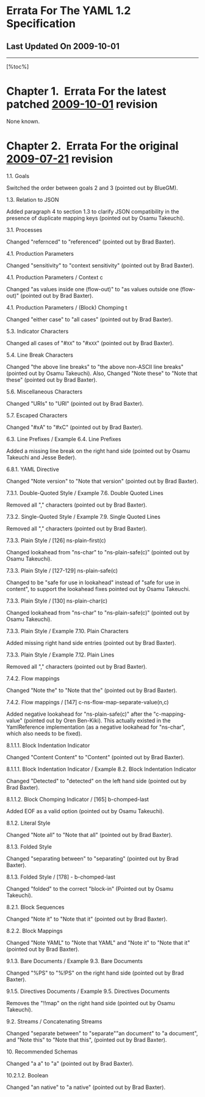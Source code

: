 # Errata For The YAML 1.2 Specification

## Last Updated On 2009-10-01

----

[%toc%]

# Chapter 1.  Errata For the latest patched [2009-10-01](http://yaml.org/spec/1.2/spec.html) revision

None known.

# Chapter 2.  Errata For the original [2009-07-21](http://yaml.org/spec/1.2/2009-07-21/spec.html) revision

1.1. Goals

Switched the order between goals 2 and 3 (pointed out by BlueGM).

1.3. Relation to JSON

Added paragraph 4 to section 1.3 to clarify JSON compatibility in the presence
of duplicate mapping keys (pointed out by Osamu Takeuchi).

3.1. Processes

Changed "refernced" to "referenced" (pointed out by Brad Baxter).

4.1. Production Parameters

Changed "sensitivity" to "context sensitivity" (pointed out by Brad Baxter).

4.1. Production Parameters / Context c

Changed "as values inside one (flow-out)" to "as values outside one (flow-out)"
(pointed out by Brad Baxter).

4.1. Production Parameters / (Block) Chomping t

Changed "either case" to "all cases" (pointed out by Brad Baxter).

5.3. Indicator Characters

Changed all cases of "#`XX`" to "#x`XX`" (pointed out by Brad Baxter).

5.4. Line Break Characters

Changed "the above line breaks" to "the above non-ASCII line breaks" (pointed
out by Osamu Takeuchi).
Also, Changed "Note these" to "Note that these" (pointed out by Brad Baxter).

5.6. Miscellaneous Characters

Changed "URIs" to "URI" (pointed out by Brad Baxter).

5.7. Escaped Characters

Changed "#xA" to "#xC" (pointed out by Brad Baxter).

6.3. Line Prefixes / Example 6.4. Line Prefixes

Added a missing line break on the right hand side (pointed out by Osamu
Takeuchi and Jesse Beder).

6.8.1. YAML Directive

Changed "Note version" to "Note that version" (pointed out by Brad Baxter).

7.3.1. Double-Quoted Style / Example 7.6. Double Quoted Lines

Removed all "," characters (pointed out by Brad Baxter).

7.3.2. Single-Quoted Style / Example 7.9. Single Quoted Lines

Removed all "," characters (pointed out by Brad Baxter).

7.3.3. Plain Style / \[126\] ns-plain-first(c)

Changed lookahead from "ns-char" to "ns-plain-safe(c)" (pointed out by Osamu
Takeuchi).

7.3.3. Plain Style / \[127-129\] ns-plain-safe(c)

Changed to be "safe for use in lookahead" instead of "safe for use in content",
to support the lookahead fixes pointed out by Osamu Takeuchi.

7.3.3. Plain Style / \[130\] ns-plain-char(c)

Changed lookahead from "ns-char" to "ns-plain-safe(c)" (pointed out by Osamu
Takeuchi).

7.3.3. Plain Style / Example 7.10. Plain Characters

Added missing right hand side entries (pointed out by Brad Baxter).

7.3.3. Plain Style / Example 7.12. Plain Lines

Removed all "," characters (pointed out by Brad Baxter).

7.4.2. Flow mappings

Changed "Note the" to "Note that the" (pointed out by Brad Baxter).

7.4.2. Flow mappings / \[147\] c-ns-flow-map-separate-value(n,c)

Added negative lookahead for "ns-plain-safe(c)" after the "c-mapping-value"
(pointed out by Oren Ben-Kiki).
This actually existed in the YamlReference implementation (as a negative
lookahead for "ns-char", which also needs to be fixed).

8.1.1.1. Block Indentation Indicator

Changed "Content Content" to "Content" (pointed out by Brad Baxter).

8.1.1.1. Block Indentation Indicator / Example 8.2. Block Indentation Indicator

Changed "Detected" to "detected" on the left hand side (pointed out by Brad
Baxter).

8.1.1.2. Block Chomping Indicator / \[165\] b-chomped-last

Added EOF as a valid option (pointed out by Osamu Takeuchi).

8.1.2. Literal Style

Changed "Note all" to "Note that all" (pointed out by Brad Baxter).

8.1.3. Folded Style

Changed "separating between" to "separating" (pointed out by Brad Baxter).

8.1.3. Folded Style / \[178\] - b-chomped-last

Changed "folded" to the correct "block-in" (Pointed out by Osamu Takeuchi).

8.2.1. Block Sequences

Changed "Note it" to "Note that it" (pointed out by Brad Baxter).

8.2.2. Block Mappings

Changed "Note YAML" to "Note that YAML" and "Note it" to "Note that it"
(pointed out by Brad Baxter).

9.1.3. Bare Documents / Example 9.3. Bare Documents

Changed "%PS" to "%!PS" on the right hand side (pointed out by Brad Baxter).

9.1.5. Directives Documents / Example 9.5. Directives Documents

Removes the "!!map" on the right hand side (pointed out by Osamu Takeuchi).

9.2. Streams / Concatenating Streams

Changed "separate between" to "separate""an document" to "a document", and
"Note this" to "Note that this", (pointed out by Brad Baxter).

10\. Recommended Schemas

Changed "a a" to "a" (pointed out by Brad Baxter).

10.2.1.2. Boolean

Changed "an native" to "a native" (pointed out by Brad Baxter).